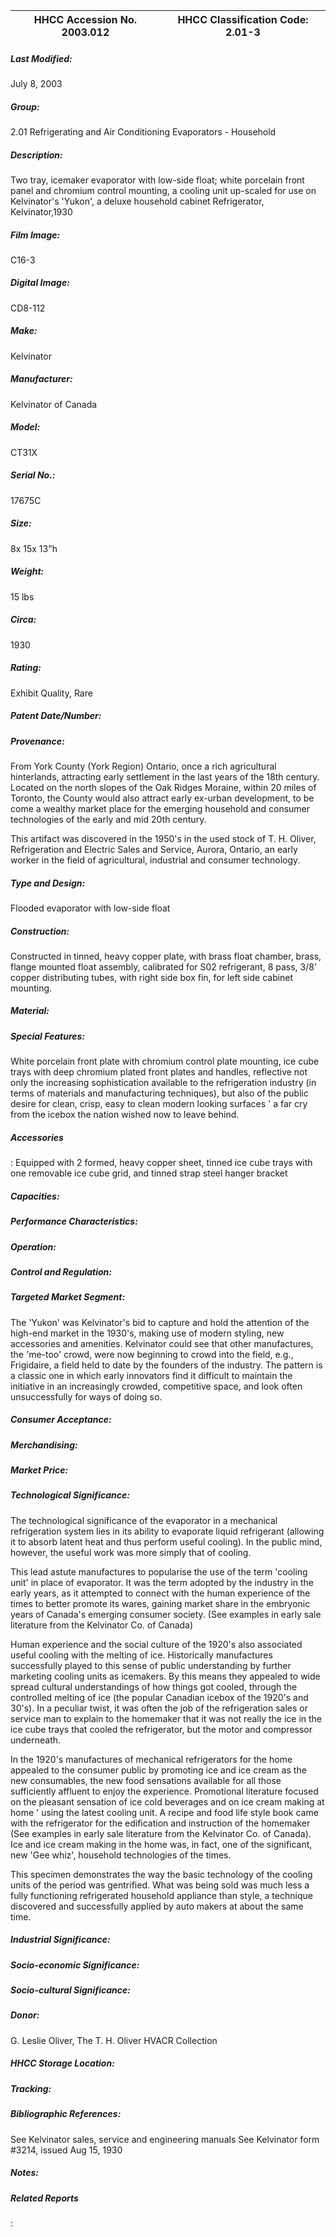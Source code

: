 | **HHCC Accession No. 2003.012** |**HHCC Classification Code:  2.01-3**|
| ----------- | ----------- |

##### Last Modified:
July 8, 2003

##### Group:
2.01 Refrigerating and Air Conditioning Evaporators - Household

##### Description:
Two tray, icemaker evaporator with low-side float; white porcelain front panel and chromium control mounting, a cooling unit up-scaled for use on Kelvinator's 'Yukon', a deluxe household cabinet Refrigerator, Kelvinator,1930

##### Film Image:
C16-3

##### Digital Image:
CD8-112

##### Make:
Kelvinator

##### Manufacturer:
Kelvinator of Canada

##### Model:
CT31X

##### Serial No.:
17675C

##### Size:
8x 15x 13"h

##### Weight:
15 lbs

##### Circa:
1930

##### Rating:
Exhibit Quality, Rare

##### Patent Date/Number:


##### Provenance:
From York County (York Region) Ontario, once a rich agricultural hinterlands, attracting early settlement in the last years of the 18th century. Located on the north slopes of the Oak Ridges Moraine, within 20 miles of Toronto, the County would also attract early ex-urban development, to be come a wealthy market place for the emerging household and consumer technologies of the early and mid 20th century. 

This artifact was discovered in the 1950's in the used stock of T. H. Oliver, Refrigeration and Electric Sales and Service, Aurora, Ontario, an early worker in the field of agricultural, industrial and consumer technology.

##### Type and Design:
Flooded evaporator with low-side float

##### Construction:
Constructed in tinned, heavy copper plate, with brass float chamber, brass, flange mounted float assembly, calibrated for S02 refrigerant, 8 pass, 3/8' copper distributing tubes, with right side box fin, for left side cabinet mounting.

##### Material:


##### Special Features:
White porcelain front plate with chromium control plate mounting, ice cube trays with deep chromium plated front plates and handles, reflective not only the increasing sophistication available to the refrigeration industry (in terms of materials and manufacturing techniques), but also of the public desire for clean, crisp, easy to clean modern  looking surfaces ' a far cry from the icebox the nation wished now to leave behind.

##### Accessories
:
Equipped with 2 formed, heavy copper sheet, tinned ice cube trays with one removable ice cube grid, and tinned strap steel hanger bracket

##### Capacities:


##### Performance Characteristics:


##### Operation:


##### Control and Regulation:


##### Targeted Market Segment:
The 'Yukon' was Kelvinator's bid to capture and hold the attention of the high-end market in the 1930's, making use of modern styling, new accessories and amenities. Kelvinator could see that other manufactures, the 'me-too' crowd, were now beginning to crowd into the field, e.g., Frigidaire, a field held to date by the founders of the industry. The pattern is a classic one in which early innovators find it difficult to maintain the initiative in an increasingly crowded, competitive space, and look often unsuccessfully for ways of doing so.

##### Consumer Acceptance:


##### Merchandising:


##### Market Price:


##### Technological Significance:
The technological significance of the evaporator in a mechanical refrigeration system lies in its ability to evaporate liquid refrigerant (allowing it to absorb latent heat and thus perform useful cooling). In the public mind, however, the useful work was more simply that of cooling. 

This lead astute manufactures to popularise the use of the term 'cooling unit' in place of evaporator. It was the term adopted by the industry in the early years, as it attempted to connect with the human experience of the times to better promote its wares, gaining market share in the embryonic years of Canada's emerging consumer society. (See examples in early sale literature from the Kelvinator Co. of Canada) 

Human experience and the social culture of the 1920's also associated useful cooling with the melting of ice. Historically manufactures successfully played to this sense of public understanding by further marketing cooling units as icemakers. By this means they appealed to wide spread cultural understandings of how things got cooled, through the controlled melting of ice (the popular Canadian icebox of the 1920's and 30's). In a peculiar twist, it was often the job of the refrigeration sales or service man to explain to the homemaker that it was not really the ice in the ice cube trays that cooled the refrigerator, but the motor and compressor underneath. 

In the 1920's manufactures of mechanical refrigerators for the home appealed to the consumer public by promoting ice and ice cream as the new consumables, the new food sensations available for all those sufficiently affluent to enjoy the experience. Promotional literature focused on the pleasant sensation of ice cold beverages and on ice cream making at home ' using the latest cooling unit. A recipe and food life style book came with the refrigerator for the edification and instruction of the homemaker (See examples in early sale literature from the Kelvinator Co. of Canada). Ice and ice cream making in the home was, in fact, one of the significant, new 'Gee whiz', household technologies of the times. 

This specimen demonstrates the way the basic technology of the cooling units of the period was gentrified. What was being sold was much less a fully functioning refrigerated household appliance than style, a technique discovered and successfully applied by auto makers at about the same time.

##### Industrial Significance:


##### Socio-economic Significance:


##### Socio-cultural Significance:


##### Donor:
G. Leslie Oliver, The T. H. Oliver HVACR Collection

##### HHCC Storage Location:


##### Tracking:


##### Bibliographic References:
See Kelvinator sales, service and engineering manuals See Kelvinator form #3214, issued Aug 15, 1930

##### Notes:


##### Related Reports
:
